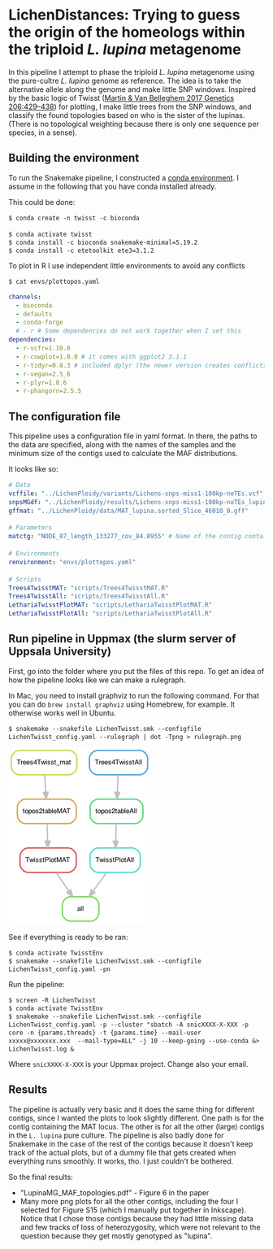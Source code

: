 # LichenDistances: Trying to guess the origin of the homeologs within the triploid *L. lupina* metagenome

In this pipeline I attempt to phase the triploid *L. lupina* metagenome using the pure-cultre *L. lupina* genome as reference. The idea is to take the alternative allele along the genome and make little SNP windows. Inspired by the basic logic of Twisst ([Martin & Van Belleghem 2017 Genetics 206:429–438](https://www.genetics.org/content/206/1/429)) for plotting, I make little trees from the SNP windows, and classify the found topologies based on who is the sister of the lupinas. (There is no topological weighting because there is only one sequence per species, in a sense).

## Building the environment

To run the Snakemake pipeline, I constructed a [conda environment](https://docs.conda.io/projects/conda/en/latest/). I assume in the following that you have conda installed already.

This could be done:

    $ conda create -n twisst -c bioconda

    $ conda activate twisst
    $ conda install -c bioconda snakemake-minimal=5.19.2
    $ conda install -c etetoolkit ete3=3.1.2

To plot in R I use independent little environments to avoid any conflicts

    $ cat envs/plottopos.yaml
```yaml
channels:
  - bioconda
  - defaults
  - conda-forge
  # - r # Some dependencies do not work together when I set this
dependencies:
  - r-vcfr=1.10.0
  - r-cowplot=1.0.0 # it comes with ggplot2 3.1.1
  - r-tidyr=0.8.3 # included dplyr (the newer version creates conflicts)
  - r-vegan=2.5_6
  - r-plyr=1.8.6
  - r-phangorn=2.5.5
```

## The configuration file

This pipeline uses a configuration file in yaml format. In there, the paths to the data are specified, along with the names of the samples and the minimum size of the contigs used to calculate the MAF distributions.

It looks like so:

```yaml
# Data
vcffile: "../LichenPloidy/variants/Lichens-snps-miss1-100kp-noTEs.vcf" # Produced by the  LichenPloidy.smk pipeline
snpsMGdf: "../LichenPloidy/results/Lichens-snps-miss1-100kp-noTEs_lupinaMG_SNPs.txt" # Produced by the  LichenPloidy.smk pipeline
gffmat: "../LichenPloidy/data/MAT_lupina.sorted_Slice_46010_0.gff"

# Parameters
matctg: "NODE_87_length_133277_cov_84.8955" # Name of the contig containing the MAT locus

# Environments
renvironment: "envs/plottopos.yaml"

# Scripts
Trees4TwisstMAT: "scripts/Trees4TwisstMAT.R"
Trees4TwisstAll: "scripts/Trees4TwisstAll.R"
LethariaTwisstPlotMAT: "scripts/LethariaTwisstPlotMAT.R"
LethariaTwisstPlotAll: "scripts/LethariaTwisstPlotAll.R"

```

## Run pipeline in Uppmax (the slurm server of Uppsala University)

First, go into the folder where you put the files of this repo. To get an idea of how the pipeline looks like we can make a rulegraph.

In Mac, you need to install graphviz to run the following command. For that you can do `brew install graphviz` using Homebrew, for example. It otherwise works well in Ubuntu.

    $ snakemake --snakefile LichenTwisst.smk --configfile LichenTwisst_config.yaml --rulegraph | dot -Tpng > rulegraph.png

![rulegraph](rulegraph.png "rulegraph")

See if everything is ready to be ran:
    
    $ conda activate TwisstEnv
    $ snakemake --snakefile LichenTwisst.smk --configfile LichenTwisst_config.yaml -pn

Run the pipeline:

    $ screen -R LichenTwisst
    $ conda activate TwisstEnv
    $ snakemake --snakefile LichenTwisst.smk --configfile LichenTwisst_config.yaml -p --cluster "sbatch -A snicXXXX-X-XXX -p core -n {params.threads} -t {params.time} --mail-user xxxxx@xxxxxxx.xxx  --mail-type=ALL" -j 10 --keep-going --use-conda &> LichenTwisst.log &

Where `snicXXXX-X-XXX` is your Uppmax project. Change also your email.

## Results

The pipeline is actually very basic and it does the same thing for different contigs, since I wanted the plots to look slightly different. One path is for the contig containing the MAT locus. The other is for all the other (large) contigs in the `L. lupina` pure culture. The pipeline is also badly done for Snakemake in the case of the rest of the contigs because it doesn't keep track of the actual plots, but of a dummy file that gets created when everything runs smoothly. It works, tho. I just couldn't be bothered.

So the final results:

- "LupinaMG_MAF_topologies.pdf" - Figure 6 in the paper
- Many more png plots for all the other contigs, including the four I selected for Figure S15 (which I manually put together in Inkscape). Notice that I chose those contigs because they had little missing data and few tracks of loss of heterozygosity, which were not relevant to the question because they get mostly genotyped as "lupina".
